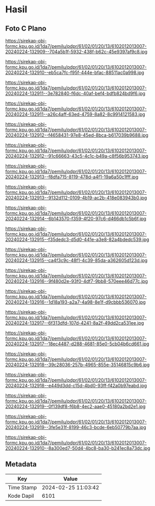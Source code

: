 # Hasil

## Foto C Plano

https://sirekap-obj-formc.kpu.go.id/1da7/pemilu/pdpr/61/02/01/20/13/6102012013007-20240224-132909--704a5b1f-5932-438f-b62c-45e9397af9c8.jpg

https://sirekap-obj-formc.kpu.go.id/1da7/pemilu/pdpr/61/02/01/20/13/6102012013007-20240224-132910--eb5ca7fc-f95f-444e-bfac-88511ac0a998.jpg

https://sirekap-obj-formc.kpu.go.id/1da7/pemilu/pdpr/61/02/01/20/13/6102012013007-20240224-132911--3e782840-f6dc-40af-bef4-bdfb824bd9f6.jpg

https://sirekap-obj-formc.kpu.go.id/1da7/pemilu/pdpr/61/02/01/20/13/6102012013007-20240224-132911--a26c4aff-63ed-4759-8a82-8c9914121583.jpg

https://sirekap-obj-formc.kpu.go.id/1da7/pemilu/pdpr/61/02/01/20/13/6102012013007-20240224-132912--f4658431-97e8-45ed-8bca-b617039b9688.jpg

https://sirekap-obj-formc.kpu.go.id/1da7/pemilu/pdpr/61/02/01/20/13/6102012013007-20240224-132912--91c66663-43c5-4c1c-b49a-c8f56b953743.jpg

https://sirekap-obj-formc.kpu.go.id/1da7/pemilu/pdpr/61/02/01/20/13/6102012013007-20240224-132913--f8dfa715-8119-478d-a4f1-19a6a50c1fff.jpg

https://sirekap-obj-formc.kpu.go.id/1da7/pemilu/pdpr/61/02/01/20/13/6102012013007-20240224-132913--9132d112-0109-4b19-ac2b-418e083943b0.jpg

https://sirekap-obj-formc.kpu.go.id/1da7/pemilu/pdpr/61/02/01/20/13/6102012013007-20240224-132914--6b143570-f359-4f20-97c6-d466db1c5b6f.jpg

https://sirekap-obj-formc.kpu.go.id/1da7/pemilu/pdpr/61/02/01/20/13/6102012013007-20240224-132915--f35dedc3-d5d0-441e-a3e8-82a4bdedc539.jpg

https://sirekap-obj-formc.kpu.go.id/1da7/pemilu/pdpr/61/02/01/20/13/6102012013007-20240224-132915--ca4f3c9c-48f1-4c39-85da-a362605d123d.jpg

https://sirekap-obj-formc.kpu.go.id/1da7/pemilu/pdpr/61/02/01/20/13/6102012013007-20240224-132916--9f480d2e-93f0-4df7-9bb8-570eee46d77c.jpg

https://sirekap-obj-formc.kpu.go.id/1da7/pemilu/pdpr/61/02/01/20/13/6102012013007-20240224-132916--1d18a193-a2a7-4a98-8e1f-d9cbbb536070.jpg

https://sirekap-obj-formc.kpu.go.id/1da7/pemilu/pdpr/61/02/01/20/13/6102012013007-20240224-132917--6f313dfd-107d-4241-8a2f-49dd2ca531ee.jpg

https://sirekap-obj-formc.kpu.go.id/1da7/pemilu/pdpr/61/02/01/20/13/6102012013007-20240224-132917--18ec4487-d288-4681-85e0-5cb04b6cd661.jpg

https://sirekap-obj-formc.kpu.go.id/1da7/pemilu/pdpr/61/02/01/20/13/6102012013007-20240224-132918--39c28036-257b-4965-855e-35146815c9b6.jpg

https://sirekap-obj-formc.kpu.go.id/1da7/pemilu/pdpr/61/02/01/20/13/6102012013007-20240224-132918--e449d3dd-c15d-4bd0-93ff-f42a0b97eabd.jpg

https://sirekap-obj-formc.kpu.go.id/1da7/pemilu/pdpr/61/02/01/20/13/6102012013007-20240224-132919--0f139df8-f6b8-4ec2-aae0-45180a2bd2e1.jpg

https://sirekap-obj-formc.kpu.go.id/1da7/pemilu/pdpr/61/02/01/20/13/6102012013007-20240224-132919--3fe5e31f-8199-46c3-bcde-6eb50779b7aa.jpg

https://sirekap-obj-formc.kpu.go.id/1da7/pemilu/pdpr/61/02/01/20/13/6102012013007-20240224-132910--8a300ed7-50d4-4bc8-ba30-b241ec8a73dc.jpg


## Metadata

| Key        | Value               |
| ---------- | ------------------- |
| Time Stamp | 2024-02-25 11:03:42 |
| Kode Dapil | 6101                |



